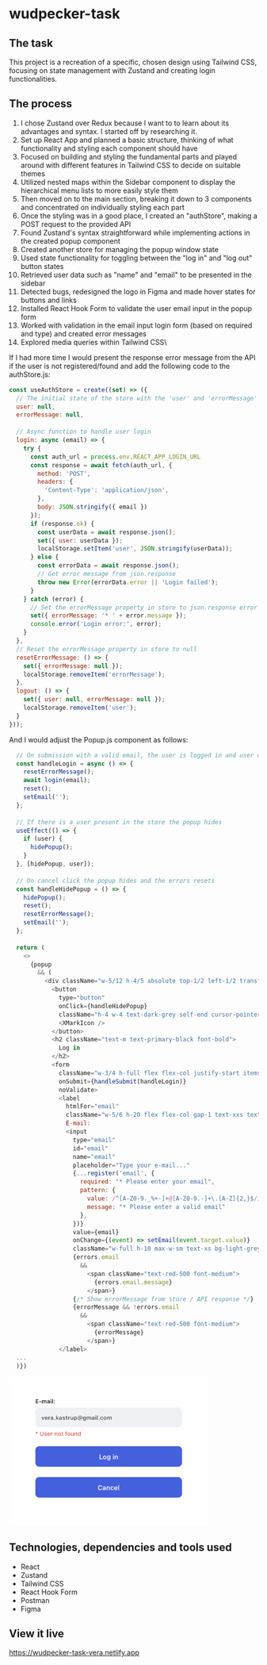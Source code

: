 # wudpecker-task

## The task

This project is a recreation of a specific, chosen design using Tailwind CSS, focusing on state management with Zustand and creating login functionalities.

## The process

1. I chose Zustand over Redux because I want to to learn about its advantages and syntax. I started off by researching it.
2. Set up React App and planned a basic structure, thinking of what functionality and styling each component should have
3. Focused on building and styling the fundamental parts and played around with different features in Tailwind CSS to decide on suitable themes
4. Utilized nested maps within the Sidebar component to display the hierarchical menu lists to more easily style them
5. Then moved on to the main section, breaking it down to 3 components and concentrated on individually styling each part
6. Once the styling was in a good place, I created an "authStore", making a POST request to the provided API
7. Found Zustand's syntax straightforward while implementing actions in the created popup component
8. Created another store for managing the popup window state
9.  Used state functionality for toggling between the "log in" and "log out" button states
10. Retrieved user data such as "name" and "email" to be presented in the sidebar
11. Detected bugs, redesigned the logo in Figma and made hover states for buttons and links
12. Installed React Hook Form to validate the user email input in the popup form 
13. Worked with validation in the email input login form (based on required and type) and created error messages
14. Explored media queries within Tailwind CSS\

If I had more time I would present the response error message from the API if the user is not registered/found and add the following code to the authStore.js:

```javascript
const useAuthStore = create((set) => ({
  // The initial state of the store with the 'user' and 'errorMessage' properties set to null
  user: null,
  errorMessage: null,

  // Async function to handle user login
  login: async (email) => {
    try {
      const auth_url = process.env.REACT_APP_LOGIN_URL
      const response = await fetch(auth_url, {
        method: 'POST',
        headers: {
          'Content-Type': 'application/json',
        },
        body: JSON.stringify({ email })
      });
      if (response.ok) {
        const userData = await response.json();
        set({ user: userData });
        localStorage.setItem('user', JSON.stringify(userData));
      } else {
        const errorData = await response.json();
        // Get error message from json.response
        throw new Error(errorData.error || 'Login failed');
      }
    } catch (error) {
      // Set the errorMessage property in store to json.response error message
      set({ errorMessage: '* ' + error.message });
      console.error('Login error:', error);
    }
  },
  // Reset the errorMessage property in store to null
  resetErrorMessage: () => {
    set({ errorMessage: null });
    localStorage.removeItem('errorMessage');
  },
  logout: () => {
    set({ user: null, errorMessage: null });
    localStorage.removeItem('user');
  }
}));
```
And I would adjust the Popup.js component as follows:
```javascript
  // On submission with a valid email, the user is logged in and user data can be retrieved from the store
  const handleLogin = async () => {
    resetErrorMessage();
    await login(email);
    reset();
    setEmail('');
  };

  // If there is a user present in the store the popup hides
  useEffect(() => {
    if (user) {
      hidePopup();
    }
  }, [hidePopup, user]);
  
  // On cancel click the popup hides and the errors resets
  const handleHidePopup = () => {
    hidePopup();
    reset();
    resetErrorMessage();
    setEmail('');
  };

  return (
    <>
      {popup
        && (
          <div className="w-5/12 h-4/5 absolute top-1/2 left-1/2 transform -translate-x-1/2 -translate-y-1/2 bg-primary-white flex flex-col justify-start items-center gap-10 m-auto rounded-4xl shadow-3xl z-30 p-5 sm:w-10/12 lg:w-8/12">
            <button
              type="button"
              onClick={handleHidePopup}
              className="h-4 w-4 text-dark-grey self-end cursor-pointer hover:text-primary-black">
              <XMarkIcon />
            </button>
            <h2 className="text-m text-primary-black font-bold">
              Log in
            </h2>
            <form
              className="w-3/4 h-full flex flex-col justify-start items-center gap-3 group"
              onSubmit={handleSubmit(handleLogin)}
              noValidate>
              <label
                htmlFor="email"
                className="w-5/6 h-20 flex flex-col gap-1 text-xxs text-primary-black font-semibold mb-1">
                E-mail:
                <input
                  type="email"
                  id="email"
                  name="email"
                  placeholder="Type your e-mail..."
                  {...register('email', { 
                    required: "* Please enter your email",
                    pattern: {
                      value: /^[A-Z0-9._%+-]+@[A-Z0-9.-]+\.[A-Z]{2,}$/i,
                      message: "* Please enter a valid email"
                    },
                  })} 
                  value={email}
                  onChange={(event) => setEmail(event.target.value)}
                  className="w-full h-10 max-w-sm text-xs bg-light-grey px-3 rounded-lg text-xxs text-dark-grey font-semibold focus:outline-none" />
                  {errors.email
                    && 
                      <span className="text-red-500 font-medium">
                        {errors.email.message}
                      </span>}
                  {/* Show errorMessage from store / API response */}
                  {errorMessage && !errors.email
                    && 
                      <span className="text-red-500 font-medium">
                        {errorMessage} 
                      </span>}
              </label>
  ...
  )})
``` 
<img width="403" alt="Skärmavbild 2023-11-26 kl  18 33 13" src="/code/public/readme-demo.png">

## Technologies, dependencies and tools used

- React
- Zustand
- Tailwind CSS
- React Hook Form
- Postman
- Figma

## View it live

https://wudpecker-task-vera.netlify.app
